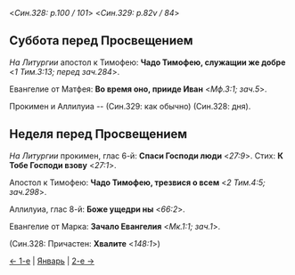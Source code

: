 
<*Син.328: p.100 / 101*>
<*Син.329: p.82v / 84*>

## Суббота перед Просвещением  

*На Литургии* апостол к Тимофею: **Чадо Тимофею, служащии же добре** <*1 Тим.3:13; перед зач.284*>. 

Евангелие от Матфея: **Во время оно, прииде Иван** <*Мф.3:1; зач.5*>. 

Прокимен и Аллилуиа -- (Син.329: как обычно) (Син.328: дня).

## Неделя перед Просвещением  

*На Литургии* прокимен, глас 6-й: **Спаси Господи люди** <*27:9*>. 
Стих: **К Тобе Господи взову** <*27:1*>.

Апостол к Тимофею: **Чадо Тимофею, трезвися о всем** <*2 Тим.4:5; зач.298*>. 

Аллилуиа, глас 8-й: **Боже ущедри ны** <*66:2*>. 

Евангелие от Марка: **Зачало Евангелия** <*Мк.1:1; зач.1*>.

(Син.328: Причастен: **Хвалите** <*148:1*>)

[← 1-е](01_01_SAB.ru.md) | [Январь](README.md#1-й) | [2-е →](01_02_SAB.ru.md)
